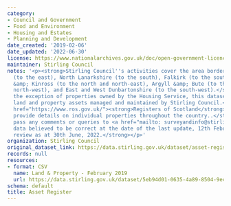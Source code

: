 ```yaml
---
category:
- Council and Government
- Food and Environment
- Housing and Estates
- Planning and Development
date_created: '2019-02-06'
date_updated: '2022-06-30'
license: https://www.nationalarchives.gov.uk/doc/open-government-licence/version/3/
maintainer: Stirling Council
notes: '<p><strong>Stirling Council''s activities cover the area bordered by Clackmannanshire
  (to the east), North Lanarkshire (to the south), Falkirk (to the south-east), Perth
  &amp; Kinross (to the north and north-east), Argyll &amp; Bute (to the north and
  north-west), and East and West Dunbartonshire (to the south-west).</strong>\r\n\r\n<strong>With
  the exception of properties owned by the Housing Service, this dataset details the
  land and property assets managed and maintained by Stirling Council.</strong>\r\n\r\n<a
  href="https://www.ros.gov.uk/"><strong>Registers of Scotland</strong></a> <strong>can
  provide details on individual properties throughout the country..</strong>\r\n\r\n<strong>Please
  pass any comments or queries to <a href="mailto: surveyandinfo@stirling.gov.uk">surveyandinfo@stirling.gov.uk</a>.</strong>\r\n\r\n<strong>All
  data believed to be correct at the date of the last update, 12th February, 2019.</strong>\r\n\r\n<strong>Under
  review as at 30th June, 2022.</strong></p>'
organization: Stirling Council
original_dataset_link: https://data.stirling.gov.uk/dataset/asset-register
records: null
resources:
- format: CSV
  name: Land & Property - February 2019
  url: https://data.stirling.gov.uk/dataset/5eb94d01-0635-4a89-8504-9ec04f600cb8/resource/81650170-e849-4d5c-94f8-d67b8adccd53/download/20190313-land-and-property-asset-register-12.02.2019.csv
schema: default
title: Asset Register
---
```

